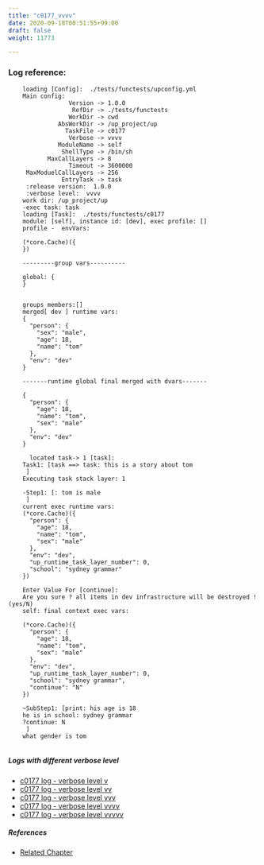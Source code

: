 ```yaml
---
title: "c0177_vvvv"
date: 2020-09-18T00:51:55+99:00
draft: false
weight: 11773

---
```


### Log reference: <no value>

```
    loading [Config]:  ./tests/functests/upconfig.yml
    Main config:
                 Version -> 1.0.0
                  RefDir -> ./tests/functests
                 WorkDir -> cwd
              AbsWorkDir -> /up_project/up
                TaskFile -> c0177
                 Verbose -> vvvv
              ModuleName -> self
               ShellType -> /bin/sh
           MaxCallLayers -> 8
                 Timeout -> 3600000
     MaxModuelCallLayers -> 256
               EntryTask -> task
     :release version:  1.0.0
     :verbose level:  vvvv
    work dir: /up_project/up
    -exec task: task
    loading [Task]:  ./tests/functests/c0177
    module: [self], instance id: [dev], exec profile: []
    profile -  envVars:
    
    (*core.Cache)({
    })
    
    ---------group vars----------
    
    global: {
    }
    
    
    groups members:[]
    merged[ dev ] runtime vars:
    {
      "person": {
        "sex": "male",
        "age": 18,
        "name": "tom"
      },
      "env": "dev"
    }
    
    -------runtime global final merged with dvars-------
    
    {
      "person": {
        "age": 18,
        "name": "tom",
        "sex": "male"
      },
      "env": "dev"
    }
    
      located task-> 1 [task]: 
    Task1: [task ==> task: this is a story about tom
     ]
    Executing task stack layer: 1
    
    -Step1: [: tom is male
     ]
    current exec runtime vars:
    (*core.Cache)({
      "person": {
        "age": 18,
        "name": "tom",
        "sex": "male"
      },
      "env": "dev",
      "up_runtime_task_layer_number": 0,
      "school": "sydney grammar"
    })
    
    Enter Value For [continue]: 
    Are you sure ? all items in dev infrastructure will be destroyed ! (yes/N)
    self: final context exec vars:
    
    (*core.Cache)({
      "person": {
        "age": 18,
        "name": "tom",
        "sex": "male"
      },
      "env": "dev",
      "up_runtime_task_layer_number": 0,
      "school": "sydney grammar",
      "continue": "N"
    })
    
    ~SubStep1: [print: his age is 18
    he is in school: sydney grammar
    ?continue: N
     ]
    what gender is tom
    
```

##### Logs with different verbose level
* [c0177 log - verbose level v](../../logs/c0177_v)
* [c0177 log - verbose level vv](../../logs/c0177_vv)
* [c0177 log - verbose level vvv](../../logs/c0177_vvv)
* [c0177 log - verbose level vvvv](../../logs/c0177_vvvv)
* [c0177 log - verbose level vvvvv](../../logs/c0177_vvvvv)

##### References
* [Related Chapter](../../vars/c0177)
